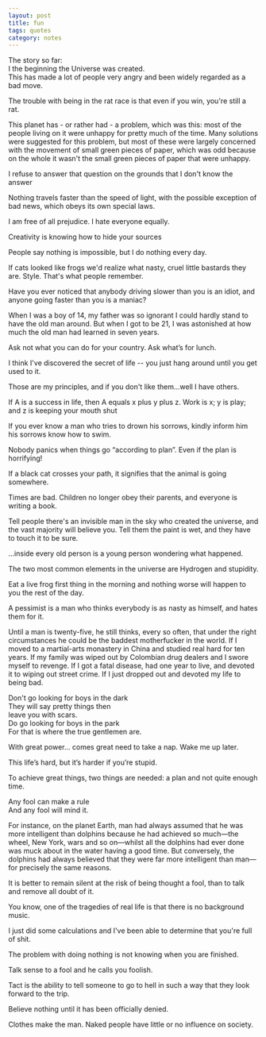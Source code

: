 ```yaml
---
layout: post
title: fun
tags: quotes
category: notes 
--- 
```


The story so far:<br/>I the beginning the Universe was created.<br/>This has made a lot of people very angry and been widely regarded as a bad move.



The trouble with being in the rat race is that
 even if you win, you're still a rat.


This planet has - or rather had - a problem, which was this: most of the people living on it were unhappy for pretty much of the time. Many solutions were suggested for this problem, but most of these were largely concerned with the movement of small green pieces of paper, which was odd because on the whole it wasn't the small green pieces of paper that were unhappy.


I refuse to answer that question on the grounds that I don't know the answer


Nothing travels faster than the speed of light, with the possible exception of bad news, which obeys its own special laws.


I am free of all prejudice. I hate everyone equally. 


Creativity is knowing how to hide your sources


People say nothing is impossible, but I do nothing every day.


If cats looked like frogs we'd realize what nasty, cruel little bastards they are.  Style.  That's what people remember.



Have you ever noticed that anybody driving slower than you is an idiot, and anyone going faster than you is a maniac?


When I was a boy of 14, my father was so ignorant I could hardly stand to have the old man around. But when I got to be 21, I was astonished at how much the old man had learned in seven years.


Ask not what you can do for your country. Ask what’s for lunch.

I think I've discovered the secret of life -- you just hang around until you get used to it.


Those are my principles, and if you don't like them...well I have others.

If A is a success in life, then A equals x plus y plus z. Work is x; y is play; and z is keeping your mouth shut

If you ever know a man who tries to drown his sorrows, kindly inform him his sorrows know how to swim.

Nobody panics when things go “according to plan”. Even if the plan is horrifying!


If a black cat crosses your path, it signifies that the animal is going somewhere.



Times are bad.  Children no longer obey their parents, and everyone is writing a book.



Tell people there's an invisible man in the sky who created the universe, and the vast majority will believe you. Tell them the paint is wet, and they have to touch it to be sure.



...inside every old person is a young person wondering what happened.



The two most common elements in the universe are Hydrogen and stupidity.




Eat a live frog first thing in the morning and nothing worse will happen to you the rest of the day.


A pessimist is a man who thinks everybody is as nasty as himself, and hates them for it.


Until a man is twenty-five, he still thinks, every so often, that under the right circumstances he could be the baddest motherfucker in the world. If I moved to a martial-arts monastery in China and studied real hard for ten years. If my family was wiped out by Colombian drug dealers and I swore myself to revenge. If I got a fatal disease, had one year to live, and devoted it to wiping out street crime. If I just dropped out and devoted my life to being bad.



Don't go looking for boys in the dark<br/>They will say pretty things then<br/>leave you with scars.<br/>Do go looking for boys in the park<br/>For that is where the true gentlemen are.


With great power... comes great need to take a nap. Wake me up later.



This life’s hard,  but it’s harder if you’re stupid.



To achieve great things, two things are needed: a plan and not quite enough time.




Any fool can make a rule<br/>And any fool will mind it.


For instance, on the planet Earth, 
man had always assumed that he was more intelligent than dolphins 
because he had achieved so much&mdash;the wheel, New York, wars and so on&mdash;whilst all the dolphins had ever done was muck about in the water having a good time. But conversely, the dolphins had always believed that they were far more intelligent than man&mdash;for precisely the same reasons.


It is better to remain silent at the risk of being thought a fool, than to talk and remove all doubt of it.

You know, one of the tragedies of real life is that there is no background music.

I just did some calculations and I've been able to determine that you're full of shit.

The problem with doing nothing is not knowing when you are finished.

Talk sense to a fool and he calls you foolish.


Tact is the ability to tell someone to go to hell in such a way that they look forward to the trip.

Believe nothing until it has been officially denied.

Clothes make the man. Naked people have little or no influence on society.

